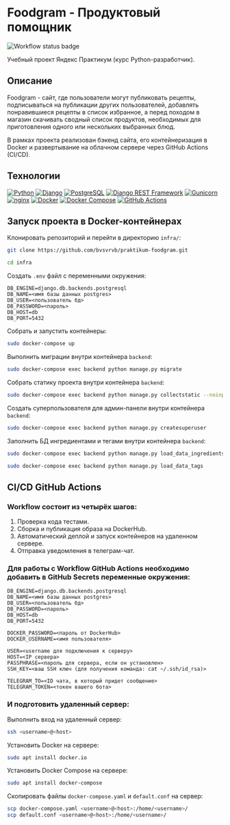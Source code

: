# Foodgram - Продуктовый помощник
![Workflow status badge](https://github.com/bvsvrvb/foodgram-project-react/actions/workflows/main.yml/badge.svg)

Учебный проект Яндекс Практикум (курс Python-разработчик).

## Описание
Foodgram - сайт, где пользователи могут публиковать рецепты, подписываться на публикации других пользователей, добавлять понравившиеся рецепты в список избранное, а перед походом в магазин скачивать сводный список продуктов, необходимых для приготовления одного или нескольких выбранных блюд.

В рамках проекта реализован бэкенд сайта, его контейнеризация в Docker и развертывание на облачном сервере через GitHub Actions (CI/CD).

## Технологии
[![Python](https://img.shields.io/badge/Python-3.7-3776AB?logo=python)](https://www.python.org/)
[![Django](https://img.shields.io/badge/Django-3.2-092E20?&logo=django)](https://www.djangoproject.com/)
[![PostgreSQL](https://img.shields.io/badge/PostgreSQL-grey?logo=postgresql)](https://www.postgresql.org/)
[![Django REST Framework](https://img.shields.io/badge/Django_REST_Framework-grey?logo=django)](https://www.django-rest-framework.org/)
[![Gunicorn](https://img.shields.io/badge/Gunicorn-grey?logo=gunicorn)](https://gunicorn.org/)
[![nginx](https://img.shields.io/badge/nginx-grey?logo=nginx)](https://nginx.org/)
[![Docker](https://img.shields.io/badge/Docker-grey?logo=docker)](https://www.docker.com/)
[![Docker Compose](https://img.shields.io/badge/Docker_Compose-grey?logo=docker)](https://docs.docker.com/compose/)
[![GitHub Actions](https://img.shields.io/badge/GitHub_Actions-grey?logo=githubactions)](https://github.com/features/actions)


## Запуск проекта в Docker-контейнерах
Клонировать репозиторий и перейти в директорию `infra/`:
```bash
git clone https://github.com/bvsvrvb/praktikum-foodgram.git
```
```bash
cd infra
```

Создать `.env` файл с переменными окружения:
```
DB_ENGINE=django.db.backends.postgresql
DB_NAME=<имя базы данных postgres>
DB_USER=<пользователь бд>
DB_PASSWORD=<пароль>
DB_HOST=db
DB_PORT=5432
```

Собрать и запустить контейнеры:
```bash
sudo docker-compose up
```

Выполнить миграции внутри контейнера `backend`:
```bash
sudo docker-compose exec backend python manage.py migrate
```

Собрать статику проекта внутри контейнера `backend`:
```bash
sudo docker-compose exec backend python manage.py collectstatic --noinput
```

Создать суперпользователя для админ-панели внутри контейнера `backend`:
```bash
sudo docker-compose exec backend python manage.py createsuperuser
```

Заполнить БД ингредиентами и тегами внутри контейнера `backend`:
```bash
sudo docker-compose exec backend python manage.py load_data_ingredients
```
```bash
sudo docker-compose exec backend python manage.py load_data_tags
```

## CI/CD GitHub Actions

### Workflow состоит из четырёх шагов:

   1. Проверка кода тестами.
   2. Сборка и публикация образа на DockerHub.
   3. Автоматический деплой и запуск контейнеров на удаленном сервере.
   4. Отправка уведомления в телеграм-чат.

### Для работы с Workflow GitHub Actions необходимо добавить в GitHub Secrets переменные окружения:
```
DB_ENGINE=django.db.backends.postgresql
DB_NAME=<имя базы данных postgres>
DB_USER=<пользователь бд>
DB_PASSWORD=<пароль>
DB_HOST=db
DB_PORT=5432

DOCKER_PASSWORD=<пароль от DockerHub>
DOCKER_USERNAME=<имя пользователя>

USER=<username для подключения к серверу>
HOST=<IP сервера>
PASSPHRASE=<пароль для сервера, если он установлен>
SSH_KEY=<ваш SSH ключ (для получения команда: cat ~/.ssh/id_rsa)>

TELEGRAM_TO=<ID чата, в который придет сообщение>
TELEGRAM_TOKEN=<токен вашего бота>
```

### И подготовить удаленный сервер:
Выполнить вход на удаленный сервер:
```bash
ssh <username>@<host>
```

Установить Docker на сервере:
```bash
sudo apt install docker.io 
```

Установить Docker Compose на сервере:
```bash
sudo apt install docker-compose
```

Скопировать файлы `docker-compose.yaml` и `default.conf` на сервер:
```bash
scp docker-compose.yaml <username>@<host>:/home/<username>/
scp default.conf <username>@<host>:/home/<username>/
```
